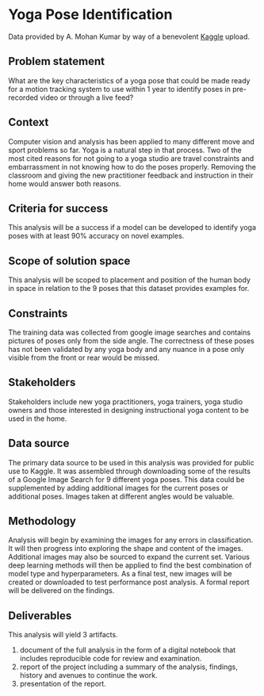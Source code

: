 # Yoga Pose Identification
Data provided by A. Mohan Kumar by way of a benevolent [Kaggle](https://www.kaggle.com/datasets/amohankumar/yoga-pose-classification-dataset) upload.
## Problem statement
What are the key characteristics of a yoga pose that could be made ready for a motion tracking system to use within 1 year to identify poses in pre-recorded video or through a live feed?
## Context
Computer vision and analysis has been applied to many different move and sport problems so far.  Yoga is a natural step in that process.  Two of the most cited reasons for not going to a yoga studio are travel constraints and embarrassment in not knowing how to do the poses properly.  Removing the classroom and giving the new practitioner feedback and instruction in their home would answer both reasons.
## Criteria for success
This analysis will be a success if a model can be developed to identify yoga poses with at least 90% accuracy on novel examples.  
## Scope of solution space
This analysis will be scoped to placement and position of the human body in space in relation to the 9 poses that this dataset provides examples for.
## Constraints
The training data was collected from google image searches and contains pictures of poses only from the side angle.  The correctness of these poses has not been validated by any yoga body and any nuance in a pose only visible from the front or rear would be missed.
## Stakeholders
Stakeholders include new yoga practitioners, yoga trainers, yoga studio owners and those interested in designing instructional yoga content to be used in the home.
## Data source
The primary data source to be used in this analysis was provided for public use to Kaggle.  It was assembled through downloading some of the results of a Google Image Search for 9 different yoga poses.  This data could be supplemented by adding additional images for the current poses or additional poses.  Images taken at different angles would be valuable.
## Methodology
Analysis will begin by examining the images for any errors in classification.  It will then progress into exploring the shape and content of the images.  Additional images may also be sourced to expand the current set.  Various deep learning methods will then be applied to find the best combination of model type and hyperparameters.  As a final test, new images will be created or downloaded to test performance post analysis.  A formal report will be delivered on the findings.
## Deliverables
This analysis will yield 3 artifacts.
 1. document of the full analysis in the form of a digital notebook that includes reproducible code for review and examination.
 2. report of the project including a summary of the analysis, findings, history and avenues to continue the work.
 3. presentation of the report.
